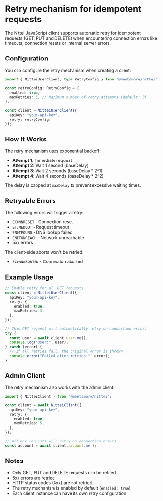 # Retry mechanism for idempotent requests

The Nittei JavaScript client supports automatic retry for idempotent requests (GET, PUT and DELETE) when encountering connection errors like timeouts, connection resets or internal server errors.

## Configuration

You can configure the retry mechanism when creating a client:

```typescript
import { NitteiUserClient, type RetryConfig } from "@meetsmore/nittei";

const retryConfig: RetryConfig = {
  enabled: true,
  maxRetries: 3, // Maximum number of retry attempts (default: 3)
};

const client = NitteiUserClient({
  apiKey: "your-api-key",
  retry: retryConfig,
});
```

## How It Works

The retry mechanism uses exponential backoff:

- **Attempt 1**: Immediate request
- **Attempt 2**: Wait 1 second (baseDelay)
- **Attempt 3**: Wait 2 seconds (baseDelay \* 2^1)
- **Attempt 4**: Wait 4 seconds (baseDelay \* 2^2)

The delay is capped at `maxDelay` to prevent excessive waiting times.

## Retryable Errors

The following errors will trigger a retry:

- `ECONNRESET` - Connection reset
- `ETIMEDOUT` - Request timeout
- `ENOTFOUND` - DNS lookup failed
- `ENETUNREACH` - Network unreachable
- 5xx errors

The client-side aborts won't be retried:

- `ECONNABORTED` - Connection aborted

## Example Usage

```typescript
// Enable retry for all GET requests
const client = NitteiUserClient({
  apiKey: "your-api-key",
  retry: {
    enabled: true,
    maxRetries: 3,
  },
});

// This GET request will automatically retry on connection errors
try {
  const user = await client.user.me();
  console.log("User:", user);
} catch (error) {
  // If all retries fail, the original error is thrown
  console.error("Failed after retries:", error);
}
```

## Admin Client

The retry mechanism also works with the admin client:

```typescript
import { NitteiClient } from "@meetsmore/nittei";

const client = await NitteiClient({
  apiKey: "your-api-key",
  retry: {
    enabled: true,
    maxRetries: 5,
  },
});

// All GET requests will retry on connection errors
const account = await client.account.me();
```

## Notes

- Only GET, PUT and DELETE requests can be retried
- 5xx errors are retried
- HTTP status codes (4xx) are not retried
- The retry mechanism is enabled by default (`enabled: true`)
- Each client instance can have its own retry configuration
